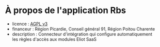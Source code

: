 # À propos de l'application Rbs

* licence : [AGPL v3](http://www.gnu.org/licenses/agpl.txt)
* financeur : Région Picardie, Conseil général  91, Région Poitou Charente
* description : Connecteur d'intégration qui configure automatiquement les règles d'accès aux modules Eliot SaaS

